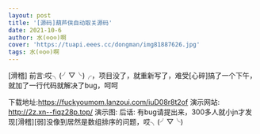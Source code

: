 ```yaml
---
layout: post
title: '[源码]葫芦侠自动取关源码'
date: 2021-10-6
author: 水(⊙o⊙)啊
cover: 'https://tuapi.eees.cc/dongman/img81887626.jpg'
tags: 水(⊙o⊙)啊
---
```

[滑稽]
前言:哎╮(╯▽╰)╭，项目没了，就重新写了，难受[心碎]搞了一个下午，就加了一行代码就解决了bug，呵呵


下载地址:https://fuckyoumom.lanzoui.com/iuD08r8t2of
演示网站:
http://2z.xn--fiqz28p.top/
演示图:
后话:
有bug请提出来，300多人就小jn才发现[滑稽][弱]没像到居然是数组排序的问题，哎╮(╯▽╰)

